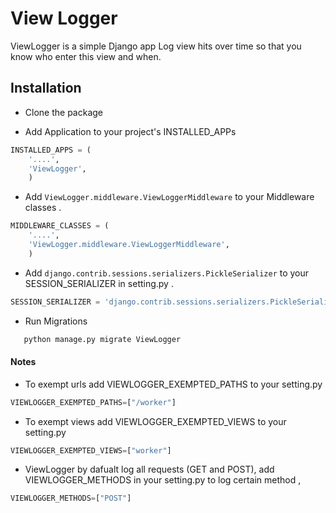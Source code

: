 # View Logger

ViewLogger is a simple Django app Log view hits over time so that you know who enter this view and when.
 
## Installation

* Clone the package

* Add Application to your project's INSTALLED_APPs
```python
INSTALLED_APPS = (
    '....',
    'ViewLogger',
    )
```    
* Add `ViewLogger.middleware.ViewLoggerMiddleware` to your Middleware classes .
```python
MIDDLEWARE_CLASSES = (
    '....',
    'ViewLogger.middleware.ViewLoggerMiddleware',
    )
```   

* Add `django.contrib.sessions.serializers.PickleSerializer` to your SESSION_SERIALIZER in setting.py .
```python
SESSION_SERIALIZER = 'django.contrib.sessions.serializers.PickleSerializer'
```   

* Run Migrations
```sh
   python manage.py migrate ViewLogger 
```

#### Notes
* To exempt urls add VIEWLOGGER_EXEMPTED_PATHS to your setting.py
```python
VIEWLOGGER_EXEMPTED_PATHS=["/worker"]
```   

* To exempt views add VIEWLOGGER_EXEMPTED_VIEWS to your setting.py
```python
VIEWLOGGER_EXEMPTED_VIEWS=["worker"]
```   

* ViewLogger by dafualt log all requests (GET and POST), add VIEWLOGGER_METHODS in your setting.py to log certain method , 
```python
VIEWLOGGER_METHODS=["POST"]
```   
